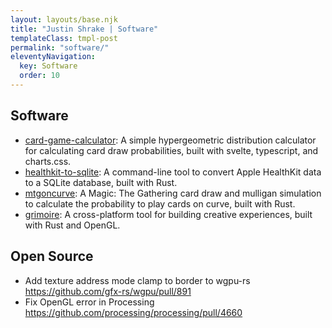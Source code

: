 ```yaml
---
layout: layouts/base.njk
title: "Justin Shrake | Software"
templateClass: tmpl-post
permalink: "software/"
eleventyNavigation:
  key: Software
  order: 10
---
```


## Software

- [card-game-calculator](https://github.com/jshrake/card-game-calculator): A simple hypergeometric distribution calculator for calculating card draw probabilities, built with svelte, typescript, and charts.css.
- [healthkit-to-sqlite](https://github.com/jshrake/healthkit-to-sqlite/): A command-line tool to convert Apple HealthKit data to a SQLite database, built with Rust.
- [mtgoncurve](https://github.com/mtgoncurve/landlord): A Magic: The Gathering card draw and mulligan simulation to calculate the probability to play cards on curve, built with Rust.
- [grimoire](https://github.com/jshrake/grimoire-legacy): A cross-platform tool for building creative experiences, built with Rust and OpenGL.

## Open Source 

- Add texture address mode clamp to border to wgpu-rs <https://github.com/gfx-rs/wgpu/pull/891>
- Fix OpenGL error in Processing <https://github.com/processing/processing/pull/4660>
